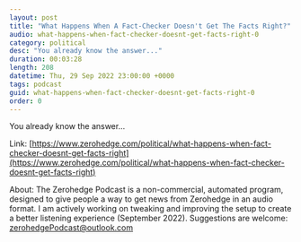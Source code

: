 ```yaml
---
layout: post
title: "What Happens When A Fact-Checker Doesn't Get The Facts Right?"
audio: what-happens-when-fact-checker-doesnt-get-facts-right-0
category: political
desc: "You already know the answer..."
duration: 00:03:28
length: 208
datetime: Thu, 29 Sep 2022 23:00:00 +0000
tags: podcast
guid: what-happens-when-fact-checker-doesnt-get-facts-right-0
order: 0
---
```

You already know the answer...

Link: [https://www.zerohedge.com/political/what-happens-when-fact-checker-doesnt-get-facts-right](https://www.zerohedge.com/political/what-happens-when-fact-checker-doesnt-get-facts-right)

About: The Zerohedge Podcast is a non-commercial, automated program, designed to give people a way to get news from Zerohedge in an audio format.  I am actively working on tweaking and improving the setup to create a better listening experience (September 2022).  Suggestions are welcome: [zerohedgePodcast@outlook.com](mailto:zerohedgePodcast@outlook.com)